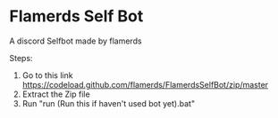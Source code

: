 # Flamerds Self Bot
A discord Selfbot made by flamerds

Steps:

1. Go to this link https://codeload.github.com/flamerds/FlamerdsSelfBot/zip/master
2. Extract the Zip file
3.  Run "run (Run this if haven't used bot yet).bat"
